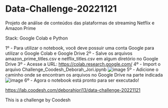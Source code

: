 # Data-Challenge-20221121

Projeto de análise de conteúdos das plataformas de streaming Netflix e Amazon Prime

Stack: Google Colab e Python


1º - Para utilizar o notebook, você deve possuir uma conta Google para utilizar o Google Colab e Google Drive
2º - Salve os arquivos amazon_prime_titles.csv e netflix_titles.csv em algum diretório no Google Drive
3º - Acesse a URL: https://colab.research.google.com/
4º - Import o arquivo Challenge_Coodesh_Deborah_Jori.ipynb 
![image](https://user-images.githubusercontent.com/112877982/221062657-48278f43-7cc3-4c18-94d0-0d5f823fefcb.png)
5º - Adicione o caminho onde se encontram os arquivos no Google Drive na parte indicada
![image](https://user-images.githubusercontent.com/112877982/221062968-8cf6ffa8-0bc8-460b-b4e2-f55faea8bf9e.png)
6º - Agora o notebook está pronto para ser executado!


https://lab.coodesh.com/deborahjori13/data-challenge-20221121

This is a challenge by Coodesh
